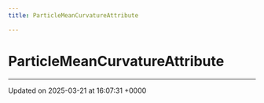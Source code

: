 ```yaml
---
title: ParticleMeanCurvatureAttribute

---
```


# ParticleMeanCurvatureAttribute





-------------------------------

Updated on 2025-03-21 at 16:07:31 +0000